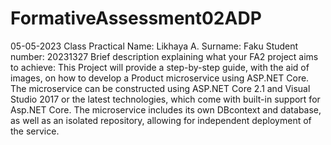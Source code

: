 # FormativeAssessment02ADP
05-05-2023 Class Practical
Name: Likhaya A.
Surname: Faku
Student number: 20231327
Brief description explaining what your FA2 project aims to achieve:
This Project will provide a step-by-step guide, 
with the aid of images, on how to develop a Product microservice using ASP.NET Core. 
The microservice can be constructed using ASP.NET Core 2.1 and Visual Studio 2017 or the latest technologies, 
which come with built-in support for Asp.NET Core. 
The microservice includes its own DBcontext and database, 
as well as an isolated repository, 
allowing for independent deployment of the service.
